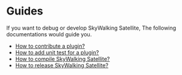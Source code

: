 # Guides
If you want to debug or develop SkyWalking Satellite, The following documentations would guide you.

- [How to contribute a plugin?](./contribuation/plugin.md)
- [How to add unit test for a plugin?](./test/test.md)
- [How to compile SkyWalking Satellite?](./compile/compile.md)
- [How to release SkyWalking Satellite?](./contribuation/How-to-release.md)
